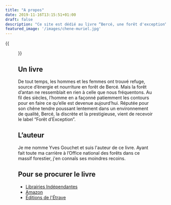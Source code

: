 ```yaml
---
title: "A propos"
date: 2019-11-16T13:15:51+01:00
draft: false
description: "Ce site est dédié au livre “Bercé, une forêt d'exception“, écrit par Yves Gouchet, paru le 6 Juin 2018 aux éditions de l'Étrave"
featured_image: '/images/chene-muriel.jpg'
---
```

{{<figure src="/images/articles/livre-berce-une-foret-d-exception.jpg" title="Bercé, une forêt d'exception écrit par Yves Gouchet, paru le 06/06/2018 aux éditions Étrave">}}

## Un livre

De tout temps, les hommes et les femmes ont trouvé refuge, source d’énergie et nourriture en forêt de Bercé.
Mais la forêt d’antan ne ressemblait en rien à celle que nous fréquentons.
Au fil des siècles, l’homme en a façonné patiemment les contours pour en faire ce qu’elle est devenue
aujourd’hui.
Réputée pour son chêne tendre poussant lentement dans un environnement de qualité, Bercé, la discrète et
la prestigieuse, vient de recevoir le label “Forêt d’Exception”.

## L’auteur

Je me nomme Yves Gouchet et suis l'auteur de ce livre.
Ayant fait toute ma carrière à l’Office national des forêts dans ce massif forestier, j'en connaîs
ses moindres recoins.

## Pour se procurer le livre
  
* [Librairies Indépendantes](https://www.librairiesindependantes.com/product/9782359920529/)
* [Amazon](https://www.amazon.fr/Berc%C3%A9-for%C3%AAt-dexception-Yves-Gouchet/dp/2359920529)
* [Éditions de l'Étrave](http://www.editions-etrave.fr/pub-inclass-berce.html)  
